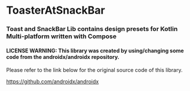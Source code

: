 # ToasterAtSnackBar
### Toast and SnackBar Lib contains design presets for Kotlin Multi-platform written with Compose

#### LICENSE WARNING: This library was created by using/changing some code from the androidx/androidx repository.

Please refer to the link below for the original source code of this library.

https://github.com/androidx/androidx

